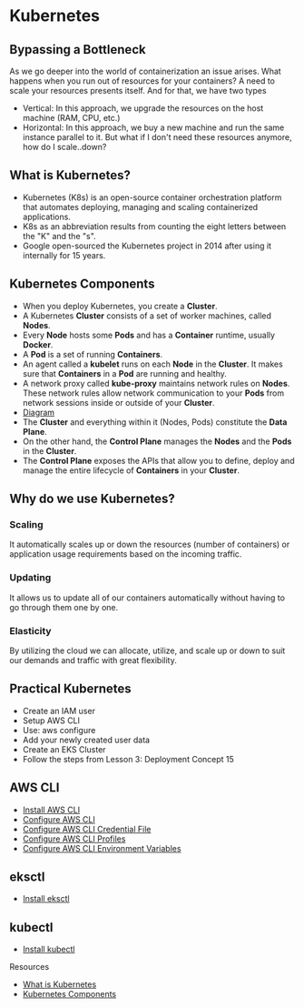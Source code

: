 # Kubernetes

## Bypassing a Bottleneck
As we go deeper into the world of containerization an issue arises. What happens when you run out of resources for your containers? A need to scale your resources presents itself. And for that, we have two types
- Vertical: In this approach, we upgrade the resources on the host machine (RAM, CPU, etc.)
- Horizontal: In this approach, we buy a new machine and run the same instance parallel to it.
But what if I don't need these resources anymore, how do I scale..down?


## What is Kubernetes?
- Kubernetes (K8s) is an open-source container orchestration platform that automates deploying, managing and scaling containerized applications.
- K8s as an abbreviation results from counting the eight letters between the "K" and the "s".
- Google open-sourced the Kubernetes project in 2014 after using it internally for 15 years.

## Kubernetes Components
- When you deploy Kubernetes, you create a **Cluster**.
- A Kubernetes **Cluster** consists of a set of worker machines, called **Nodes**.
- Every **Node** hosts some **Pods** and has a **Container** runtime, usually **Docker**. 
- A **Pod** is a set of running **Containers**.
- An agent called a **kubelet** runs on each **Node** in the **Cluster**. It makes sure that **Containers** in a **Pod** are running and healthy.
- A network proxy called **kube-proxy** maintains network rules on **Nodes**. These network rules allow network communication to your **Pods** from network sessions inside or outside of your **Cluster**.
- [Diagram](https://www.cncf.io/wp-content/uploads/2020/09/Kubernetes-architecture-diagram-1-1.png) 
- The **Cluster** and everything within it (Nodes, Pods) constitute the **Data Plane**.
- On the other hand, the **Control Plane** manages the **Nodes** and the **Pods** in the **Cluster**.
- The **Control Plane** exposes the APIs that allow you to define, deploy and manage the entire lifecycle of **Containers** in your **Cluster**.

## Why do we use Kubernetes?
### Scaling
It automatically scales up or down the resources (number of containers) or application usage requirements based on the incoming traffic.
### Updating
It allows us to update all of our containers automatically without having to go through them one by one.
### Elasticity
By utilizing the cloud we can allocate, utilize, and scale up or down to suit our demands and traffic with great flexibility.
 
## Practical Kubernetes
- Create an IAM user
- Setup AWS CLI
- Use: aws configure
- Add your newly created user data
- Create an EKS Cluster
- Follow the steps from Lesson 3: Deployment Concept 15

## AWS CLI
- [Install AWS CLI](https://docs.aws.amazon.com/cli/latest/userguide/getting-started-install.html)
- [Configure AWS CLI](https://docs.aws.amazon.com/cli/latest/userguide/cli-configure-quickstart.html)
- [Configure AWS CLI Credential File](https://docs.aws.amazon.com/cli/latest/userguide/cli-configure-files.html)
- [Configure AWS CLI Profiles](https://docs.aws.amazon.com/cli/latest/userguide/cli-configure-profiles.html)
- [Configure AWS CLI Environment Variables](https://docs.aws.amazon.com/cli/latest/userguide/cli-configure-envvars.html)

## eksctl
- [Install eksctl](https://docs.aws.amazon.com/eks/latest/userguide/eksctl.html)

## kubectl
- [Install kubectl](https://kubernetes.io/docs/tasks/tools/install-kubectl-linux/)

Resources
- [What is Kubernetes](https://kubernetes.io/docs/concepts/overview/what-is-kubernetes/)
- [Kubernetes Components](https://kubernetes.io/docs/concepts/overview/components/)

